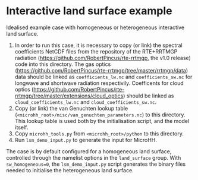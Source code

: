 # Interactive land surface example

Idealised example case with homogeneous or heterogeneous interactive land surface.

1. In order to run this case, it is necessary to copy (or link) the spectral coefficients NetCDF files from the repository of the RTE+RRTMGP radiation (https://github.com/RobertPincus/rte-rrtmgp, the v1.0 release) code into this directory. The gas optics (https://github.com/RobertPincus/rte-rrtmgp/tree/master/rrtmgp/data) data should be linked as `coefficients_lw.nc` and `coefficients_sw.nc` for longwave and shortwave radiation respectivily. Coefficents for cloud optics (https://github.com/RobertPincus/rte-rrtmgp/tree/master/extensions/cloud_optics) should be linked as `cloud_coefficients_lw.nc` and `cloud_coefficients_sw.nc`.
2. Copy (or link) the van Genuchten lookup table (`<microhh_root>/misc/van_genuchten_parameters.nc`) to this directory. This lookup table is used both by the initialisation script, and the model itself.
3. Copy `microhh_tools.py` from `<microhh_root>/python` to this directory.
3. Run `lsm_demo_input.py` to generate the input for MicroHH.

The case is by default configured for a homogeneous land surface, controlled through the namelist options in the `land_surface` group. With `sw_homogeneous=0`, the `lsm_demo_input.py` script generates the binary files needed to initialise the heterogeneous land surface.
